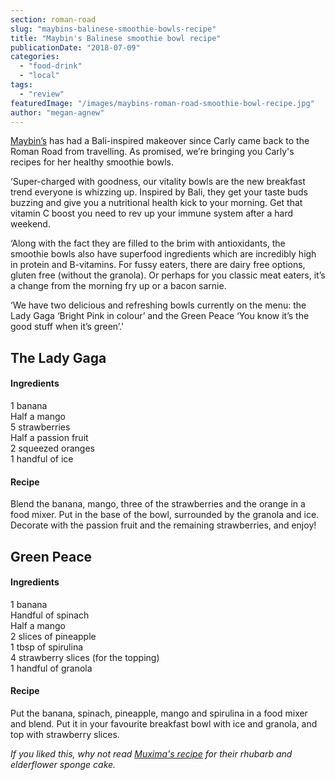 ```yaml
---
section: roman-road
slug: "maybins-balinese-smoothie-bowls-recipe"
title: "Maybin's Balinese smoothie bowl recipe"
publicationDate: "2018-07-09"
categories: 
  - "food-drink"
  - "local"
tags: 
  - "review"
featuredImage: "/images/maybins-roman-road-smoothie-bowl-recipe.jpg"
author: "megan-agnew"
---
```


[Maybin’s](https://romanroadlondon.com/best-brunch-bow-mile-end-globe-town/) has had a Bali-inspired makeover since Carly came back to the Roman Road from travelling. As promised, we’re bringing you Carly's recipes for her healthy smoothie bowls.

‘Super-charged with goodness, our vitality bowls are the new breakfast trend everyone is whizzing up. Inspired by Bali, they get your taste buds buzzing and give you a nutritional health kick to your morning. Get that vitamin C boost you need to rev up your immune system after a hard weekend.

‘Along with the fact they are filled to the brim with antioxidants, the smoothie bowls also have superfood ingredients which are incredibly high in protein and B-vitamins. For fussy eaters, there are dairy free options, gluten free (without the granola). Or perhaps for you classic meat eaters, it’s a change from the morning fry up or a bacon sarnie.

‘We have two delicious and refreshing bowls currently on the menu: the Lady Gaga ‘Bright Pink in colour’ and the Green Peace ‘You know it’s the good stuff when it’s green’.'

## The Lady Gaga

#### Ingredients

1 banana  
Half a mango  
5 strawberries  
Half a passion fruit  
2 squeezed oranges  
1 handful of ice

#### Recipe

Blend the banana, mango, three of the strawberries and the orange in a food mixer. Put in the base of the bowl, surrounded by the granola and ice. Decorate with the passion fruit and the remaining strawberries, and enjoy!

## Green Peace

#### Ingredients

1 banana  
Handful of spinach  
Half a mango  
2 slices of pineapple  
1 tbsp of spirulina  
4 strawberry slices (for the topping)  
1 handful of granola

#### Recipe

Put the banana, spinach, pineapple, mango and spirulina in a food mixer and blend. Put it in your favourite breakfast bowl with ice and granola, and top with strawberry slices.

_If you liked this, why not read [Muxima's recipe](https://romanroadlondon.com/muxima-sponge-cake-recipe/) for their rhubarb and elderflower sponge cake._


